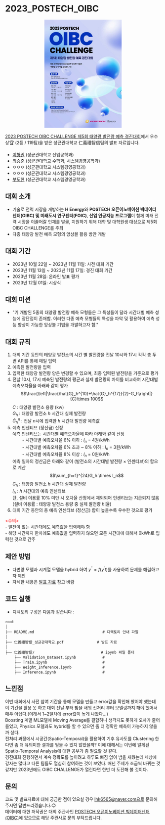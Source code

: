 # 2023_POSTECH_OIBC

<p align='center'>
    <img src='poster.jpeg' width='250' height='350'>
</p>

[2023 POSTECH OIBC CHALLENGE 제5회 태양광 발전량 예측 경진대회](https://o.solarkim.com/cmpt2023)에서 우수상:trophy: (2등 / 119팀)을 받은 성균관대학교 仁義禮智信팀의 발표 자료입니다.
- [이형권](https://github.com/lhk6565) (성균관대학교 산업공학과)
- [최승준](https://github.com/swanseacity) (성균관대학교 수학과, 시스템경영공학과)
- ㅇㅇㅇ (성균관대학교 시스템경영공학과)
- ㅇㅇㅇ (성균관대학교 시스템경영공학과)
- [부도현](https://github.com/DohyunBu) (성균관대학교 시스템경영공학과)


## 대회 소개
- 기술로 전력 시장을 개방하는 **H Energy**와 **POSTECH 오픈이노베이션 빅데이터 센터(OIBC) 및 미래도시 연구센터(FOIC)**, **산업 인공지능 프로그램**이 함께 미래 전력 시장을 이끌어갈 인재를 발굴, 지원하기 위해 대학 및 대학원생 대상으로 제5회 OIBC CHALLENGE를 주최
- 다종 태양광 발전 예측 모형의 앙상블 활용 방안 개발

## 대회 기간
- 2023년 10월 22일 ~ 2023년 11월 11일: 사전 대회 기간
- 2023년 11월 13일 ~ 2023년 11월 17일: 경진 대회 기간
- 2023년 11월 28일: 온라인 발표 평가
- 2023년 12월 01일: 시상식

## 대회 미션
- "기 개발된 5종의 태양광 발전량 예측 모형들은 그 특성들이 달라 시간대별 예측 성능에 장단점이 존재함. 이러한 다종 예측 모형들의 특성을 파악 및 활용하여 예측 성능 향상이 가능한 앙상블 기법을 개발하고자 함."

## 대회 규칙
1. 대회 기간 동안의 태양광 발전소의 시간 별 발전량을 전날 10시와 17시 각각 총 두 번 API를 통해 매일 입력
2. 예측된 발전량을 입력
3. 입력한 태양광 발전량 양은 변경할 수 있으며, 최종 입력된 발전량을 기준으로 평가
4. 전날 10시, 17시 예측된 발전량의 평균과 실제 발전량의 차이를 비교하여 시간대별 예측오차율을 아래와 같이 평가
$$\frac{\left|\frac{\hat{G}_h^{10}+\hat{G}_h^{17}}{2}-G_h\right|}{C}\times 100$$
$C$ : 태양광 발전소 용량 (kw) <br>
$G_h$ : 태양광 발전소 $h$ 시간대 실제 발전량 <br>
$\hat{G}_h^n$ : 전날 $n$시에 입력한 $h$ 시간대 발전량 예측값 <br>
5. 예측 인센티브 (정산금) 산정 <br>
예측 인센티브는 시간대별 예측오차율에 따라 아래와 같이 산정 <br>
&nbsp;&nbsp;&nbsp;&nbsp;&nbsp;&nbsp;&nbsp;&nbsp;\- 시간대별 예측오차율 6% 이하 : $I_n$ = 4원/kWh <br>
&nbsp;&nbsp;&nbsp;&nbsp;&nbsp;&nbsp;&nbsp;&nbsp;\- 시간대별 예측오차율 6% 초과 ~ 8% 이하 : $I_n$ = 3원/kWh <br>
&nbsp;&nbsp;&nbsp;&nbsp;&nbsp;&nbsp;&nbsp;&nbsp;\- 시간대별 예측오차율 8% 이상 : $I_n$ = 0원/kWh <br>
예측 일자의 정산금은 아래와 같이 (발전소의 시간대별 발전량 $\times$ 인센티브)의 합으로 계산
$$\sum_{h=1}^{24}G_h \times I_n$$
$G_h$ : 태양광 발전소 $h$ 시간대 실제 발전량 <br>
$I_h$ : $h$ 시간대의 예측 인센티브 <br>
단, 설비 이용률 10% 미만 시 오차율 산정에서 제외되어 인센티브는 지급되지 않음 <br>
(설비 이용률 : 태양광 발전소 용량 중 실제 발전량 비율) <br>
6. 대회 기간 동안의 총 예측 인센티브 (정산금) 합이 높을수록 우수한 것으로 평가

<span style="color:red"><주의></span> <br>
\- 발전이 없는 시간대에도 예측값을 입력해야 함 <br>
\- 해당 시간까지 한차례도 예측값을 입력하지 않으면 모든 시간대에 대해서 0kWh로 입력한 것으로 간주

## 제안 방법
- 다변량 모델과 시계열 모델을 hybrid 하여 $y^{''} = f(y^{'}t)$를 사용하여 문제를 해결하고자 제안
- 자세한 내용은 [발표 자료](https://github.com/lhk6565/2023_POSTECH_OIBC/blob/main/仁義禮智信_성균관대학교.pdf) 참고 바람

## 코드 실행
- 디렉토리 구성은 다음과 같습니다 :
~~~
root
│
├── README.md                               # 디렉토리 안내 파일
│
├── 仁義禮智信_성균관대학교.pdf               # 발표 자료
│
├── 仁義禮智信/                              # ipynb 파일 폴더
    ├── Validation_Dataset.ipynb            # 
    ├── Train.ipynb                         #     
    ├── Weight_Inference.ipynb              # 
    ├── Inference.ipynb                     # 
~~~

## 느낀점
이번 대회에서 사전 참여 기간을 통해 모델을 만들고 error값을 확인해 봤어야 했는데 이 기간을 활용 못 하고 대회 전날 부터 밤을 새워 전처리 부터 모델링까지 해야 했어서 매우 아쉽다.(이래서 1~2일차에 error값이 높게 나왔다...)<br>
Boosting 계열 ML모델에 Moving Average를 결합하니 생각지도 못하게 오차가 줄어 들었고, Physics 모델과도 hybrid를 할 수 있으면 좀 더 정확한 예측이 가능하지 않을까 싶다.<br>
전처리 과정에서 시공간(Spatio-Temporal)을 활용하여 기후 유사도를 Clustering 한다면 좀 더 유의미한 결과를 얻을 수 있지 않았을까? 이에 대해서는 이번에 알게된 Spatio-Temporal Analysis에 대한 공부가 좀 필요할 것 같다.<br>
경진대회 진행하면서 계속 정확도를 높이려고 하루도 빠짐 없이 밤을 새웠는데 세상에 강자는 많다고 다른 팀들도 열심히 참여하는 것이 보였다. 매년 주제가 조금씩 바뀌는 것 같지만 2023년에도 OIBC CHALLENGE가 열린다면 한번 더 도전해 볼 것이다.

## 문의
코드 및 발표자료에 대해 궁금한 점이 있으실 경우 lhk6565@naver.com으로 문의해주시면 답변드리겠습니다.:blush:<br>
데이터에 대한 저작권은 대회 주관사인 [POSTECH 오픈이노베이션 빅데이터센터 (OIBC)](http://oibc.postech.ac.kr/)에 있으므로 해당 주관사로 문의 부탁드립니다.
